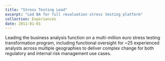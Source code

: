 ```yaml
---
title: "Stress Testing Lead"
excerpt: "Led BA for full revaluation stress testing platform"
collection: Experiences
date: 2011-01-01
---
```


Leading the business analysis function on a multi-million euro stress testing transformation program, including functional oversight for ~25 experienced analysts across multiple geographies to deliver complex change for both regulatory and internal risk management use cases.

